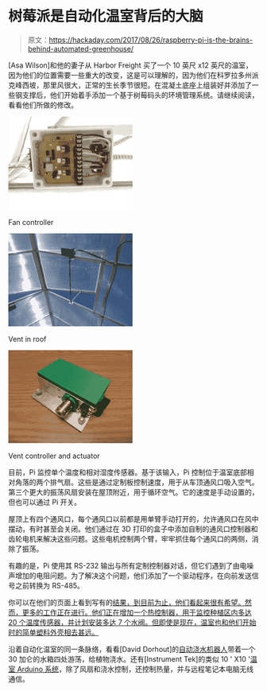 # 树莓派是自动化温室背后的大脑

> 原文：<https://hackaday.com/2017/08/26/raspberry-pi-is-the-brains-behind-automated-greenhouse/>

[Asa Wilson]和他的妻子从 Harbor Freight 买了一个 10 英尺 x12 英尺的温室，因为他们的位置需要一些重大的改变，这是可以理解的，因为他们在科罗拉多州派克峰西坡，那里风很大，正常的生长季节很短。在混凝土底座上组装好并添加了一些钢支撑后，他们开始着手添加一个基于树莓码头的环境管理系统。请继续阅读，看看他们所做的修改。

[![Fan controller](img/d17708f4a502eae0b42804538e3682d2.png)](https://hackaday.com/2017/08/26/raspberry-pi-is-the-brains-behind-automated-greenhouse/olympus-digital-camera-135/)

Fan controller

[![Vent in roof](img/e2dad725d29d1ca22e1d5f461b5f9e63.png)](https://hackaday.com/2017/08/26/raspberry-pi-is-the-brains-behind-automated-greenhouse/olympus-digital-camera-136/)

Vent in roof

[![Vent controller and actuator](img/0b0ffb99a0dc1230b71be5a15ee24cd4.png)](https://hackaday.com/2017/08/26/raspberry-pi-is-the-brains-behind-automated-greenhouse/olympus-digital-camera-137/)

Vent controller and actuator

目前，Pi 监控单个温度和相对湿度传感器。基于该输入，Pi 控制位于温室底部相对角落的两个排气扇。这些是通过定制板控制速度，用于从车顶通风口吸入空气。第三个更大的振荡风扇安装在屋顶附近，用于循环空气。它的速度是手动设置的，但也可以通过 Pi 开关。

屋顶上有四个通风口，每个通风口以前都是用单臂手动打开的，允许通风口在风中摆动，有时甚至会关闭。他们通过在 3D 打印的盒子中添加自制的通风口控制器和齿轮电机来解决这些问题。这些电机控制两个臂，牢牢抓住每个通风口的两侧，消除了振荡。

有趣的是，Pi 使用其 RS-232 输出与所有定制控制器对话，但它们遇到了由电噪声增加的电阻问题。为了解决这个问题，他们添加了一个驱动程序，在向前发送信号之前转换为 RS-485。

你可以在他们的页面上看到写有的[结果，到目前为止，他们看起来很有希望。然而，更多的工作正在进行。他们正在增加一个热控制器，用于监控种植区内多达 20 个温度传感器，并计划安装多达 7 个水阀。但即使是现在，温室也和他们开始时的简单塑料外壳相去甚远。](http://www.ideakinetics.com/GHA-Results.htm)

沿着自动化温室的同一条脉络，看看[David Dorhout]的[自动浇水机器人](http://hackaday.com/2013/09/12/fully-automated-watering-robot-takes-a-big-leap-forward-toward-greenhouse-automation/)带着一个 30 加仑的水箱四处游荡，给植物浇水。还有[Instrument Tek]的类似 10 ' X10 '[温室 Arduino 系统](http://hackaday.com/2012/06/05/large-scale-arduino-controlled-greenhouse-does-some-serious-farming/)，除了风扇和浇水控制，还控制热量，并与远程笔记本电脑无线通信。